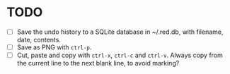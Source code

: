 # TODO

- [ ] Save the undo history to a SQLite database in ~/.red.db, with filename, date, contents.
- [ ] Save as PNG with `ctrl-p`.
- [ ] Cut, paste and copy with `ctrl-x`, `ctrl-c` and `ctrl-v`. Always copy from the current line to the next blank line, to avoid marking?
